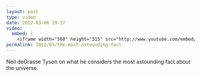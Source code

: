 ```yaml
---
layout: post
type: video
date: 2012-03-06 19:17
video: 
  embed: |
    <iframe width="560" height="315" src="http://www.youtube.com/embed/9D05ej8u-gU" frameborder="0" allowfullscreen></iframe>
permalink: 2012/03/the-most-astounding-fact
---
```


Neil deGrasse Tyson on what he considers the most astounding fact about the universe.
